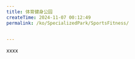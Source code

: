 ```yaml
---
title: 体育健身公园
createTime: 2024-11-07 00:12:49
permalink: /ko/SpecializedPark/SportsFitness/


---
```


xxxx